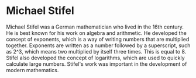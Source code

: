 # Michael Stifel

Michael Stifel was a German mathematician who lived in the 16th century. He is best known for his work on algebra and arithmetic. He developed the concept of exponents, which is a way of writing numbers that are multiplied together. Exponents are written as a number followed by a superscript, such as 2^3, which means two multiplied by itself three times. This is equal to 8. Stifel also developed the concept of logarithms, which are used to quickly calculate large numbers. Stifel's work was important in the development of modern mathematics.
